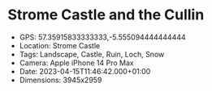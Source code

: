 # Strome Castle and the Cullin

- GPS: 57.35915833333333,-5.555094444444444
- Location: Strome Castle
- Tags: Landscape, Castle, Ruin, Loch, Snow
- Camera: Apple iPhone 14 Pro Max
- Date: 2023-04-15T11:46:42.000+01:00
- Dimensions: 3945x2959
